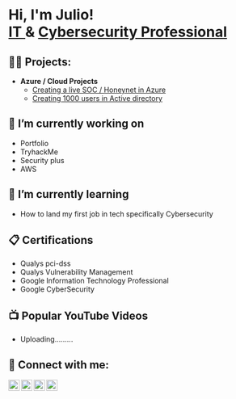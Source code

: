 <h1>Hi, I'm Julio! <br/><a href="https://github.com/julio1415">IT </a>& <a href="https://www.linkedin.com/in/julioriveraa/">Cybersecurity Professional</a> <!-- -, <a href="https://www.youtube.com/">YouTuber</a></h1>-->

<h2>👨‍💻 Projects:</h2>

<!-- - https://app.letsdefend.io/training/lessons/building-a-soc-lab-at-home-->
- <b> Azure / Cloud Projects </b>
  - [Creating a live SOC / Honeynet in Azure](https://github.com/julio1415/Cloud-SOC)
  - [Creating 1000 users in Active directory](https://github.com/julio1415/1000usersAD/)

<h2>🔭 I’m currently working on </h2>

- Portfolio
- TryhackMe
- Security plus
- AWS

<h2>🌱 I’m currently learning</h2>

- How to land my first job in tech specifically Cybersecurity

<h2>📋 Certifications</h2>

- Qualys pci-dss
- Qualys Vulnerability Management
- Google Information Technology Professional
- Google CyberSecurity

<h2>📺 Popular YouTube Videos</h2>

- Uploading......... 

<h2> 🤳 Connect with me:</h2>

[<img align="left" alt="JulioRivera | YouTube" width="22px" src="https://cdn.jsdelivr.net/npm/simple-icons@v3/icons/youtube.svg" />][youtube]
[<img align="left" alt="JulioRivera | Twitter" width="22px" src="https://cdn.jsdelivr.net/npm/simple-icons@v3/icons/twitter.svg" />][twitter]
[<img align="left" alt="JulioRivera | LinkedIn" width="22px" src="https://cdn.jsdelivr.net/npm/simple-icons@v3/icons/linkedin.svg" />][linkedin]
[<img align="left" alt="JulioRivera | Instagram" width="22px" src="https://cdn.jsdelivr.net/npm/simple-icons@v3/icons/instagram.svg" />][instagram]

[twitter]: https://twitter.com/
[youtube]: https://www.youtube.com/
[instagram]: https://www.instagram.com//
[linkedin]: https://linkedin.com/in/julioriveraa

<!--

Here are some ideas to get you started:


<h2>📺 Popular YouTube Videos</h2>
- 🌱 I’m currently learning ...
- 👯 I’m looking to collaborate on ...
- 🤔 I’m looking for help with ...
- 💬 Ask me about ...
- 📫 How to reach me: ...
- 😄 Pronouns: ...
- ⚡ Fun fact: ...
-->
